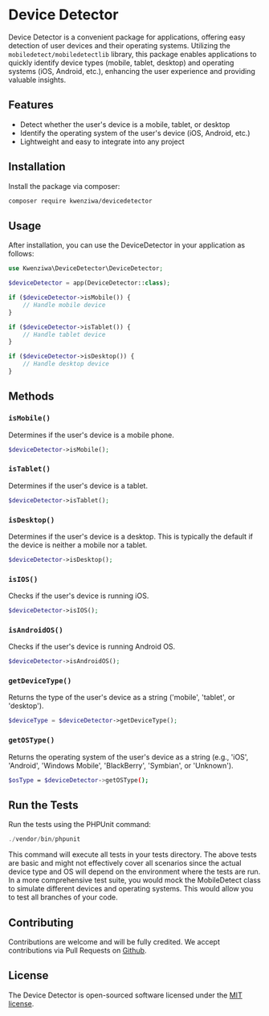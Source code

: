
# Device Detector

 Device Detector is a convenient package for  applications, offering easy detection of user devices and their operating systems. Utilizing the `mobiledetect/mobiledetectlib` library, this package enables applications to quickly identify device types (mobile, tablet, desktop) and operating systems (iOS, Android, etc.), enhancing the user experience and providing valuable insights.

## Features

- Detect whether the user's device is a mobile, tablet, or desktop
- Identify the operating system of the user's device (iOS, Android, etc.)
- Lightweight and easy to integrate into any  project

## Installation

Install the package via composer:

```bash
composer require kwenziwa/devicedetector
```

## Usage

After installation, you can use the DeviceDetector in your  application as follows:

```php
use Kwenziwa\DeviceDetector\DeviceDetector;

$deviceDetector = app(DeviceDetector::class);

if ($deviceDetector->isMobile()) {
    // Handle mobile device
}

if ($deviceDetector->isTablet()) {
    // Handle tablet device
}

if ($deviceDetector->isDesktop()) {
    // Handle desktop device
}
```

## Methods

### `isMobile()`

Determines if the user's device is a mobile phone.

```php
$deviceDetector->isMobile();
```

### `isTablet()`

Determines if the user's device is a tablet.

```php
$deviceDetector->isTablet();
```

### `isDesktop()`

Determines if the user's device is a desktop. This is typically the default if the device is neither a mobile nor a tablet.

```php
$deviceDetector->isDesktop();
```

### `isIOS()`

Checks if the user's device is running iOS.

```php
$deviceDetector->isIOS();
```

### `isAndroidOS()`

Checks if the user's device is running Android OS.

```php
$deviceDetector->isAndroidOS();
```
### `getDeviceType()`

Returns the type of the user's device as a string ('mobile', 'tablet', or 'desktop').

```php
$deviceType = $deviceDetector->getDeviceType();
```

### `getOSType()`

Returns the operating system of the user's device as a string (e.g., 'iOS', 'Android', 'Windows Mobile', 'BlackBerry', 'Symbian', or 'Unknown').

```bash
$osType = $deviceDetector->getOSType();
```

## Run the Tests

Run the tests using the PHPUnit command:

```php
./vendor/bin/phpunit
```
This command will execute all tests in your tests directory.
The above tests are basic and might not effectively cover all scenarios since the actual device type and OS will depend on the environment where the tests are run. In a more comprehensive test suite, you would mock the MobileDetect class to simulate different devices and operating systems. This would allow you to test all branches of your code.

## Contributing

Contributions are welcome and will be fully credited. We accept contributions via Pull Requests on [Github](https://github.com/Kwenziwa/device-detector).

## License

The  Device Detector is open-sourced software licensed under the [MIT license](LICENSE.md).
